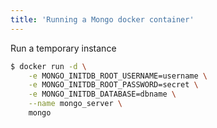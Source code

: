 ```yaml
---
title: 'Running a Mongo docker container'
---
```

Run a temporary instance
```bash
$ docker run -d \
    -e MONGO_INITDB_ROOT_USERNAME=username \
    -e MONGO_INITDB_ROOT_PASSWORD=secret \
    -e MONGO_INITDB_DATABASE=dbname \
    --name mongo_server \
    mongo
```
